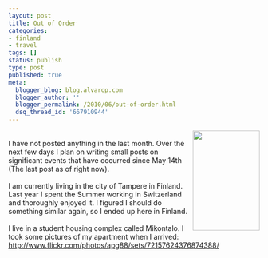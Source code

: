 ```yaml
---
layout: post
title: Out of Order
categories:
- finland
- travel
tags: []
status: publish
type: post
published: true
meta:
  blogger_blog: blog.alvarop.com
  blogger_author: ''
  blogger_permalink: /2010/06/out-of-order.html
  dsq_thread_id: '667910944'
---
```

<a style="" onblur="try {parent.deselectBloggerImageGracefully();} catch(e) {}" href="http://1.bp.blogspot.com/_k2p8q4xyXYc/TCjBV-3H6QI/AAAAAAAAAIU/dymKVZlwjpY/s1600/4737676111_15b36ab2c4_b.jpg"><img style="float: right; margin: 0pt 0pt 10px 10px; cursor: pointer; width: 134px; height: 200px;" src="http://1.bp.blogspot.com/_k2p8q4xyXYc/TCjBV-3H6QI/AAAAAAAAAIU/dymKVZlwjpY/s200/4737676111_15b36ab2c4_b.jpg" alt="" id="BLOGGER_PHOTO_ID_5487848729346566402" border="0" /></a><br />I have not posted anything in the last month. Over the next few days I plan on writing small posts on significant events that have occurred since May 14th (The last post as of right now).<br /><br />I am currently living in the city of Tampere in Finland. Last year I spent the Summer working in Switzerland and thoroughly enjoyed it. I figured I should do something similar again, so I ended up here in Finland.<br /><br />I live in a student housing complex called Mikontalo. I took some pictures of my apartment when I arrived: <a href="http://www.flickr.com/photos/apg88/collections/72157624376845612/">http://www.flickr.com/photos/apg88/sets/72157624376874388/</a>
